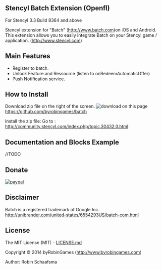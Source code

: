 ## Stencyl Batch Extension (Openfl)

For Stencyl 3.3 Build 8364 and above

Stencyl extension for "Batch" (http://www.batch.com)on iOS and Android. This extension allows you to easily integrate Batch on your Stencyl game / application. (http://www.stencyl.com)

## Main Features

  * Register to batch.
  * Unlock Feature and Ressource (listen to onRedeemAutomaticOffer)
  * Push Notification service.


## How to Install
Download zip file on the right of the screen. ![download](http://www.byrobingames.com/stencyl/heyzap/download.png) on this page  https://github.com/byrobingames/batch<br />

Install the zip file: Go to : http://community.stencyl.com/index.php/topic,30432.0.html

## Documentation and Blocks Example

//TODO

## Donate

[![paypal](https://www.paypalobjects.com/en_US/i/btn/btn_donateCC_LG.gif)](https://www.paypal.com/cgi-bin/webscr?cmd=_s-xclick&hosted_button_id=HKLGFCAGKBMFL)<br />

## Disclaimer

Batch is a registered trademark of Google Inc. http://unibrander.com/united-states/6554293US/batch-com.html

## License

The MIT License (MIT) - [LICENSE.md](LICENSE.md)

Copyright © 2014 byRobinGames (http://www.byrobingames.com)

Author: Robin Schaafsma
